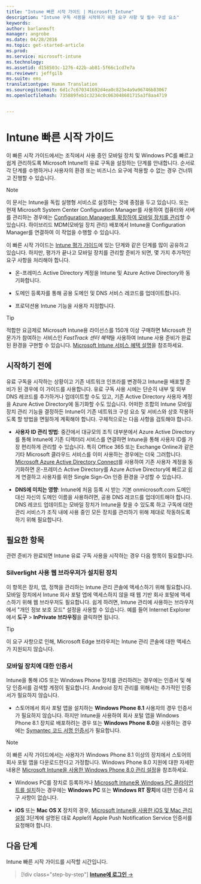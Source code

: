 ```yaml
---
title: "Intune 빠른 시작 가이드 | Microsoft Intune"
description: "Intune 구독 사용을 시작하기 위한 요구 사항 및 필수 구성 요소"
keywords: 
author: barlanmsft
manager: angrobe
ms.date: 04/28/2016
ms.topic: get-started-article
ms.prod: 
ms.service: microsoft-intune
ms.technology: 
ms.assetid: d158503c-1276-422b-ab81-5f66c1cd7e7a
ms.reviewer: jeffgilb
ms.suite: ems
translationtype: Human Translation
ms.sourcegitcommit: 6d1c7c670341692d4ea0c823e4a9a96746b83067
ms.openlocfilehash: 735889feb1c3234c0c063048601715a3f8aa4719


---
```



# Intune 빠른 시작 가이드
이 빠른 시작 가이드에서는 조직에서 사용 중인 모바일 장치 및 Windows PC를 빠르고 쉽게 관리하도록 Microsoft Intune의 유료 구독을 설정하는 단계를 안내합니다. 순서로 각 단계를 수행하거나 사용자의 환경 또는 비즈니스 요구에 적용할 수 없는 경우 건너뛰고 진행할 수 있습니다.

>[!NOTE]
>이 문서는 Intune을 독립 실행형 서비스로 설정하는 것에 중점을 두고 있습니다. 또는 현재 Microsoft System Center Configuration Manager를 사용하여 컴퓨터와 서버를 관리하는 경우에는 [Configuration Manager를 확장하여 모바일 장치를 관리](https://technet.microsoft.com/library/jj884158.aspx)할 수 있습니다. 하이브리드 MDM(모바일 장치 관리) 배포에서 Intune을 Configuration Manager를 연결하여 이 작업을 수행할 수 있습니다.

이 빠른 시작 가이드는 [Intune 평가 가이드](/intune/understand-explore/get-started-with-a-30-day-trial-of-microsoft-intune)에 있는 단계와 같은 단계를 많이 공유하고 있습니다. 하지만, 평가가 끝나고 모바일 장치를 관리할 준비가 되면, 몇 가지 추가적인 요구 사항을 처리해야 합니다.

-   온-프레미스 Active Directory 계정을 Intune 및 Azure Active Directory와 동기화합니다.

-   도메인 등록자를 통해 공용 도메인 및 DNS 서비스 레코드를 업데이트합니다.

-   프로덕션용 Intune 기능을 사용자 지정합니다.

>[!TIP]
>적합한 요금제로 Microsoft Intune용 라이선스를 150개 이상 구매하면 Microsoft 전문가가 참여하는 서비스인 *FastTrack 센터 혜택*을 사용하여 Intune 사용 준비가 완료된 환경을 구현할 수 있습니다. [Microsoft Intune 서비스 혜택 설명](https://technet.microsoft.com/library/mt228265.aspx)을 참조하세요.


## 시작하기 전에
유료 구독을 시작하는 상황이고 기존 네트워크 인프라를 변경하고 Intune을 배포할 준비가 된 경우에 이 가이드를 사용합니다. 유료 구독 사용 시에는 단순히 내부 및 외부 DNS 레코드를 추가하거나 업데이트할 수도 있고, 기존 Active Directory 사용자 계정을 Azure Active Directory에 동기화할 수도 있습니다. 어떠한 조합의 Intune 모바일 장치 관리 기능을 결정하든 Intune이 기존 네트워크 구성 요소 및 서비스와 상호 작용하도록 할 방법을 면밀하게 계획해야 합니다. 구체적으로는 다음 사항을 검토해야 합니다.

-   **사용자 ID 관리 방법**: 중간에서 대규모의 조직 대부분에서 Azure Active Directory를 통해 Intune에 기존 디렉터리 서비스를 연결하면 Intune을 통해 사용자 ID를 가장 편리하게 관리할 수 있습니다. 특히 Office 365 또는 Exchange Online과 같은 기타 Microsoft 클라우드 서비스를 이미 사용하는 경우에는 더욱 그러합니다. [Microsoft Azure Active Directory Connect](https://www.microsoft.com/download/details.aspx?id=47594)를 사용하여 기존 사용자 계정을 동기화하면 온-프레미스 Active Directory를 Azure Active Directory에 빠르고 쉽게 연결하고 사용자를 위한 Single Sign-On 인증 환경을 구성할 수 있습니다.

-   **DNS에 미치는 영향**: Intune에 처음 등록 시 받는 기본 onmicrosoft.com 도메인 대신 자신의 도메인 이름을 사용하려면, 공용 DNS 레코드를 업데이트해야 합니다. DNS 레코드 업데이트는 모바일 장치가 Intune을 찾을 수 있도록 하고 구독에 대한 관리 서비스가 조직 내에 사용 중인 모든 장치를 관리하기 위해 제대로 작동하도록 하기 위해 필요합니다.

## 필요한 항목
관련 준비가 완료되면 Intune 유료 구독 사용을 시작하는 경우 다음 항목이 필요합니다.

### Silverlight 사용 웹 브라우저가 설치된 장치
이 항목은 장치, 앱, 정책을 관리하는 Intune 관리 콘솔에 액세스하기 위해 필요합니다. 모바일 장치에서 Intune 회사 포털 앱에 액세스하지 않을 때 웹 기반 회사 포털에 액세스하기 위해 웹 브라우저도 필요합니다. 쉽게 하려면, Intune 관리에 사용하는 브라우저에서 "개인 정보 보호 모드" 설정을 사용할 수 있습니다. 예를 들어 Internet Explorer에서 **도구** &gt; **InPrivate 브라우징**을 클릭하면 됩니다.

>[!TIP]
>이 요구 사항으로 인해, Microsoft Edge 브라우저는 Intune 관리 콘솔에 대한 액세스가 지원되지 않습니다.


### 모바일 장치에 대한 인증서
Intune을 통해 iOS 또는 Windows Phone 장치를 관리하려는 경우에는 인증서 및 해당 인증서를 검색할 계정이 필요합니다. Android 장치 관리를 위해서는 추가적인 인증서가 필요하지 않습니다.

- 스토어에서 회사 포털 앱을 설치하는 **Windows Phone 8.1** 사용자의 경우 인증서가 필요하지 않습니다. 하지만 Intune을 사용하여 회사 포털 앱을 Windows Phone 8.1 장치로 배포하려는 경우 또는 **Windows Phone 8.0**을 사용하는 경우에는 [Symantec 코드 서명 인증서](https://products.websecurity.symantec.com/orders/enrollment/microsoftCert.do)가 필요합니다.

>[!NOTE]
>이 빠른 시작 가이드에서는 사용자가 Windows Phone 8.1 이상의 장치에서 스토어의 회사 포털 앱을 다운로드한다고 가정합니다. Windows Phone 8.0 지원에 대한 자세한 내용은 [Microsoft Intune을 사용한 Windows Phone 8.0 관리 설정](/Intune/deploy-use/set-up-windows-phone-8.0-management-with-microsoft-intune)을 참조하세요.

- Windows PC를 장치로 등록하거나 [Microsoft Intune용 Windows PC 클라이언트를 설치](/intune/deploy-use/install-the-windows-pc-client-with-microsoft-intune)하는 경우에는 **Windows PC** 또는 **Windows RT 장치**에 대한 인증서 요구 사항이 없습니다.

- **iOS** 또는 **Mac OS X** 장치의 경우, [Microsoft Intune을 사용한 iOS 및 Mac 관리 설정](/intune/deploy-use/set-up-ios-and-mac-management-with-microsoft-intune) 3단계에 설명된 대로 Apple의 Apple Push Notification Service 인증서를 요청해야 합니다.

## 다음 단계
Intune 빠른 시작 가이드를 시작할 시간입니다.

>[!div class="step-by-step"]
[**Intune에 로그인** &rarr;](start-with-a-paid-subscription-to-microsoft-intune-step-1.md)



<!--HONumber=Aug16_HO4-->


